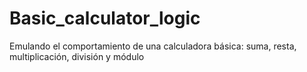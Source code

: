 # Basic_calculator_logic
Emulando el comportamiento de una calculadora básica: suma, resta, multiplicación, división y módulo
